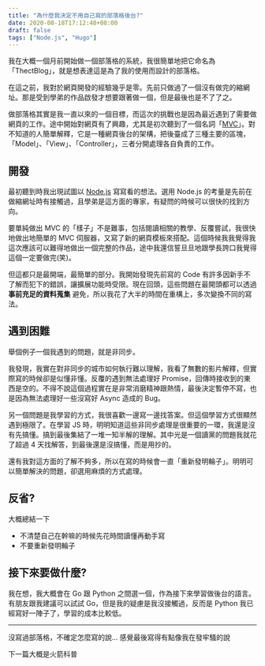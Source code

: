 ```yaml
---
title: "為什麼我決定不用自己寫的部落格後台?"
date: 2020-08-18T17:12:48+08:00
draft: false
tags: ["Node.js", "Hugo"]
---
```


我在大概一個月前開始做一個部落格的系統，我很簡單地把它命名為「ThectBlog」，就是想表達這是為了我的使用而設計的部落格。

在這之前，我對於網頁開發的經驗幾乎是零。先前只做過了一個沒有做完的縮網址。那是受到學弟的作品啟發才想要跟著做一個，但是最後也是不了了之。

做部落格其實是我一直以來的一個目標，而這次的挑戰也是因為最近遇到了需要做網頁的工作。途中開始對網頁有了興趣，尤其是初次聽到了一個名詞「[MVC](https://zh.wikipedia.org/wiki/MVC)」。對不知道的人簡單解釋，它是一種網頁後台的架構，把後臺成了三種主要的區塊，「Model」、「View」、「Controller」，三者分開處理各自負責的工作。

## 開發

最初聽到時我出現試圖以 [Node.js](nodejs.org) 寫寫看的想法。選用 Node.js 的考量是先前在做縮網址時有接觸過，且學弟是這方面的專家，有疑問的時候可以很快的找到方向。

要單純做出 MVC 的「樣子」不是難事，包括閱讀相關的教學、反覆嘗試，我很快地做出地簡單的 MVC 伺服器，又寫了新的網頁模板來搭配。這個時候我我覺得我這次應該可以難得地做出一個完整的作品，途中我還信誓旦旦地跟學長誇口我覺得這個一定要做完(笑)。

但這都只是最開端，最簡單的部分。我開始發現先前寫的 Code 有許多因新手不了解而犯下的錯誤，讓擴展功能時受限。現在回頭，這些問題在最開頭都可以透過 **事前充足的資料蒐集** 避免，所以我花了大半的時間在重構上，多次變換不同的寫法。

## 遇到困難

舉個例子一個我遇到的問題，就是非同步。

我發現，我實在對非同步的城市如何執行難以理解，我看了無數的影片解釋，但實際寫的時候卻是似懂非懂。反覆的遇到無法處理好 Promise，回傳時接收到的東西是空的。不得不說這個過程實在是非常消磨精神跟熱情，最後決定暫停不寫，也是因為無法處理好一些沒寫好 Async 造成的 Bug。

另一個問題是我學習的方式，我很喜歡一邊寫一邊找答案。但這個學習方式很顯然遇到極限了。在學習 JS 時，明明知道這些非同步處理是很重要的一環，我還是沒有先搞懂。搞到最後集結了一堆一知半解的理解。其中光是一個讀黨的問題我就花了超過 4 天找解答，到最後還是沒搞懂，而是用抄的。

還有我對這方面的了解不夠多，所以在寫的時候會一直「重新發明輪子」。明明可以簡單解決的問題，卻選用麻煩的方式處理。

## 反省?
大概總結一下

- 不清楚自己在幹嘛的時候先花時間讀懂再動手寫
- 不要重新發明輪子

## 接下來要做什麼?
我在想，我大概會在 Go 跟 Python 之間選一個，作為接下來學習做後台的語言。有朋友跟我建議可以試試 Go，但是我的疑慮是我沒接觸過，反而是 Python 我已經寫好一陣子了，學習的成本比較低。

---

沒寫過部落格，不確定怎麼寫的說... 感覺最後寫得有點像我在發牢騷的說

下一篇大概是火箭科普